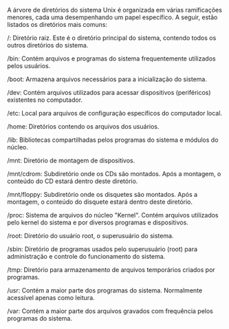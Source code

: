 A árvore de diretórios do sistema Unix é organizada em várias ramificações menores, cada uma desempenhando um papel específico. A seguir, estão listados os diretórios mais comuns:

/: Diretório raiz. Este é o diretório principal do sistema, contendo todos os outros diretórios do sistema.

/bin: Contém arquivos e programas do sistema frequentemente utilizados pelos usuários.

/boot: Armazena arquivos necessários para a inicialização do sistema.

/dev: Contém arquivos utilizados para acessar dispositivos (periféricos) existentes no computador.

/etc: Local para arquivos de configuração específicos do computador local.

/home: Diretórios contendo os arquivos dos usuários.

/lib: Bibliotecas compartilhadas pelos programas do sistema e módulos do núcleo.

/mnt: Diretório de montagem de dispositivos.

/mnt/cdrom: Subdiretório onde os CDs são montados. Após a montagem, o conteúdo do CD estará dentro deste diretório.

/mnt/floppy: Subdiretório onde os disquetes são montados. Após a montagem, o conteúdo do disquete estará dentro deste diretório.

/proc: Sistema de arquivos do núcleo "Kernel". Contém arquivos utilizados pelo kernel do sistema e por diversos programas e dispositivos.

/root: Diretório do usuário root, o superusuário do sistema.

/sbin: Diretório de programas usados pelo superusuário (root) para administração e controle do funcionamento do sistema.

/tmp: Diretório para armazenamento de arquivos temporários criados por programas.

/usr: Contém a maior parte dos programas do sistema. Normalmente acessível apenas como leitura.

/var: Contém a maior parte dos arquivos gravados com frequência pelos programas do sistema.
